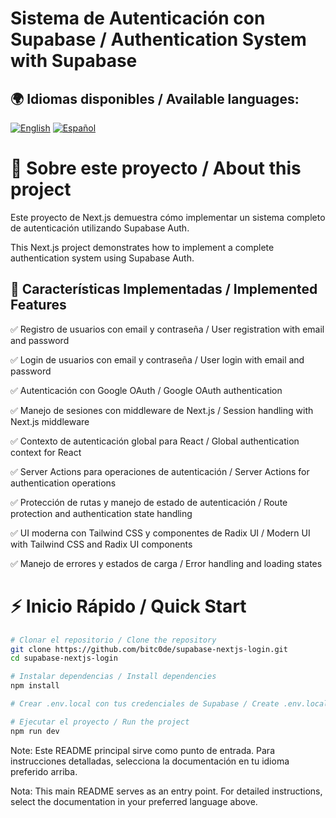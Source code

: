 # Sistema de Autenticación con Supabase / Authentication System with Supabase

## 🌍 Idiomas disponibles / Available languages:
[![English](https://img.shields.io/badge/English-README.en.md-blue)](README.en.md)
[![Español](https://img.shields.io/badge/Español-README.es.md-red)](README.es.md)

# 📖 Sobre este proyecto / About this project

Este proyecto de Next.js demuestra cómo implementar un sistema completo de autenticación utilizando Supabase Auth.

This Next.js project demonstrates how to implement a complete authentication system using Supabase Auth.

## 🚀 Características Implementadas / Implemented Features
✅ Registro de usuarios con email y contraseña / User registration with email and password

✅ Login de usuarios con email y contraseña / User login with email and password

✅ Autenticación con Google OAuth / Google OAuth authentication

✅ Manejo de sesiones con middleware de Next.js / Session handling with Next.js middleware

✅ Contexto de autenticación global para React / Global authentication context for React

✅ Server Actions para operaciones de autenticación / Server Actions for authentication operations

✅ Protección de rutas y manejo de estado de autenticación / Route protection and authentication state handling

✅ UI moderna con Tailwind CSS y componentes de Radix UI / Modern UI with Tailwind CSS and Radix UI components

✅ Manejo de errores y estados de carga / Error handling and loading states

# ⚡ Inicio Rápido / Quick Start

```bash
# Clonar el repositorio / Clone the repository
git clone https://github.com/bitc0de/supabase-nextjs-login.git
cd supabase-nextjs-login

# Instalar dependencias / Install dependencies
npm install

# Crear .env.local con tus credenciales de Supabase / Create .env.local with your Supabase credentials

# Ejecutar el proyecto / Run the project
npm run dev
```

Note: Este README principal sirve como punto de entrada. Para instrucciones detalladas, selecciona la documentación en tu idioma preferido arriba.

Nota: This main README serves as an entry point. For detailed instructions, select the documentation in your preferred language above.